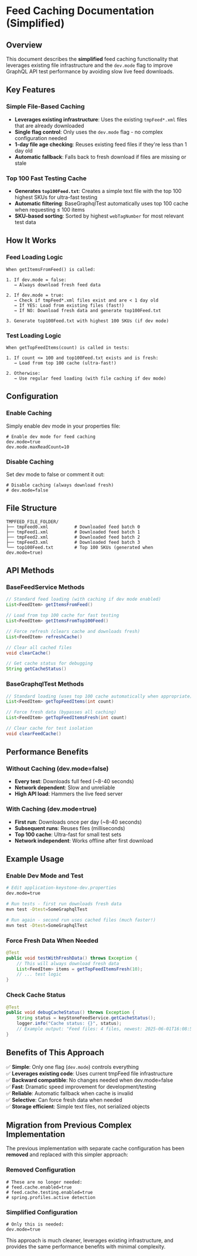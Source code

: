 # Feed Caching Documentation (Simplified)

## Overview

This document describes the **simplified** feed caching functionality that leverages existing file infrastructure and the `dev.mode` flag to improve GraphQL API test performance by avoiding slow live feed downloads.

## Key Features

### Simple File-Based Caching
- **Leverages existing infrastructure**: Uses the existing `tmpFeed*.xml` files that are already downloaded
- **Single flag control**: Only uses the `dev.mode` flag - no complex configuration needed
- **1-day file age checking**: Reuses existing feed files if they're less than 1 day old
- **Automatic fallback**: Falls back to fresh download if files are missing or stale

### Top 100 Fast Testing Cache
- **Generates `top100Feed.txt`**: Creates a simple text file with the top 100 highest SKUs for ultra-fast testing
- **Automatic filtering**: BaseGraphqlTest automatically uses top 100 cache when requesting ≤ 100 items
- **SKU-based sorting**: Sorted by highest `webTagNumber` for most relevant test data

## How It Works

### Feed Loading Logic

```
When getItemsFromFeed() is called:

1. If dev.mode = false:
   → Always download fresh feed data

2. If dev.mode = true:
   → Check if tmpFeed*.xml files exist and are < 1 day old
   → If YES: Load from existing files (fast!)
   → If NO: Download fresh data and generate top100Feed.txt

3. Generate top100Feed.txt with highest 100 SKUs (if dev mode)
```

### Test Loading Logic

```
When getTopFeedItems(count) is called in tests:

1. If count <= 100 and top100Feed.txt exists and is fresh:
   → Load from top 100 cache (ultra-fast!)
   
2. Otherwise:
   → Use regular feed loading (with file caching if dev mode)
```

## Configuration

### Enable Caching
Simply enable dev mode in your properties file:

```properties
# Enable dev mode for feed caching
dev.mode=true
dev.mode.maxReadCount=10
```

### Disable Caching
Set dev mode to false or comment it out:

```properties
# Disable caching (always download fresh)
# dev.mode=false
```

## File Structure

```
TMPFEED_FILE_FOLDER/
├── tmpFeed0.xml          # Downloaded feed batch 0
├── tmpFeed1.xml          # Downloaded feed batch 1  
├── tmpFeed2.xml          # Downloaded feed batch 2
├── tmpFeed3.xml          # Downloaded feed batch 3
└── top100Feed.txt        # Top 100 SKUs (generated when dev.mode=true)
```

## API Methods

### BaseFeedService Methods

```java
// Standard feed loading (with caching if dev mode enabled)
List<FeedItem> getItemsFromFeed()

// Load from top 100 cache for fast testing
List<FeedItem> getItemsFromTop100Feed()

// Force refresh (clears cache and downloads fresh)
List<FeedItem> refreshCache()

// Clear all cached files
void clearCache()

// Get cache status for debugging
String getCacheStatus()
```

### BaseGraphqlTest Methods

```java
// Standard loading (uses top 100 cache automatically when appropriate)
List<FeedItem> getTopFeedItems(int count)

// Force fresh data (bypasses all caching)
List<FeedItem> getTopFeedItemsFresh(int count)

// Clear cache for test isolation
void clearFeedCache()
```

## Performance Benefits

### Without Caching (dev.mode=false)
- **Every test**: Downloads full feed (~8-40 seconds)
- **Network dependent**: Slow and unreliable
- **High API load**: Hammers the live feed server

### With Caching (dev.mode=true)
- **First run**: Downloads once per day (~8-40 seconds)
- **Subsequent runs**: Reuses files (milliseconds)
- **Top 100 cache**: Ultra-fast for small test sets
- **Network independent**: Works offline after first download

## Example Usage

### Enable Dev Mode and Test
```bash
# Edit application-keystone-dev.properties
dev.mode=true

# Run tests - first run downloads fresh data
mvn test -Dtest=SomeGraphqlTest

# Run again - second run uses cached files (much faster!)
mvn test -Dtest=SomeGraphqlTest
```

### Force Fresh Data When Needed
```java
@Test
public void testWithFreshData() throws Exception {
    // This will always download fresh data
    List<FeedItem> items = getTopFeedItemsFresh(10);
    // ... test logic
}
```

### Check Cache Status
```java
@Test 
public void debugCacheStatus() throws Exception {
    String status = keyStoneFeedService.getCacheStatus();
    logger.info("Cache status: {}", status);
    // Example output: "Feed files: 4 files, newest: 2025-06-01T16:08:54 (2 hours old), Top 100 file: exists (1 hours old)"
}
```

## Benefits of This Approach

✅ **Simple**: Only one flag (`dev.mode`) controls everything  
✅ **Leverages existing code**: Uses current tmpFeed file infrastructure  
✅ **Backward compatible**: No changes needed when dev.mode=false  
✅ **Fast**: Dramatic speed improvement for development/testing  
✅ **Reliable**: Automatic fallback when cache is invalid  
✅ **Selective**: Can force fresh data when needed  
✅ **Storage efficient**: Simple text files, not serialized objects  

## Migration from Previous Complex Implementation

The previous implementation with separate cache configuration has been **removed** and replaced with this simpler approach:

### Removed Configuration
```properties
# These are no longer needed:
# feed.cache.enabled=true
# feed.cache.testing.enabled=true
# spring.profiles.active detection
```

### Simplified Configuration
```properties
# Only this is needed:
dev.mode=true
```

This approach is much cleaner, leverages existing infrastructure, and provides the same performance benefits with minimal complexity. 